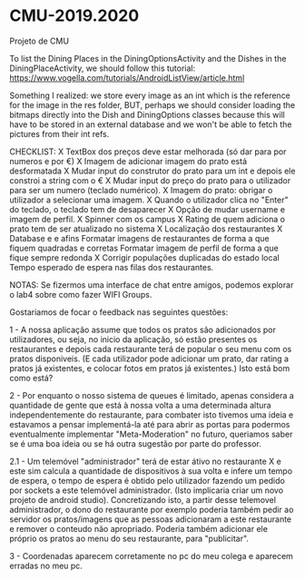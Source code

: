 # CMU-2019.2020
Projeto de CMU

To list the Dining Places in the DiningOptionsActivity and the Dishes in the DiningPlaceActivity, we should follow this tutorial: https://www.vogella.com/tutorials/AndroidListView/article.html

Something I realized: we store every image as an int which is the reference for the image in the res folder, BUT, perhaps we should consider loading the bitmaps directly into the Dish and DiningOptions classes because this will have to be stored in an external database and we won't be able to fetch the pictures from their int refs.

CHECKLIST:
X TextBox dos preços deve estar melhorada (só dar para por numeros e por €)
X Imagem de adicionar imagem do prato está desformatada
X Mudar input do construtor do prato para um int e depois ele constroi a string com o €
X Mudar input do preço do prato para o utilizador para ser um numero (teclado numérico).
X Imagem do prato: obrigar o utilizador a selecionar uma imagem.
X Quando o utilizador clica no "Enter" do teclado, o teclado tem de desaparecer
X Opção de mudar username e imagem de perfil.
X Spinner com os campus
X Rating de quem adiciona o prato tem de ser atualizado no sistema
X Localização dos restaurantes
X Database e e afins
Formatar imagens de restaurantes de forma a que fiquem quadradas e corretas
Formatar imagem de perfil de forma a que fique sempre redonda
X Corrigir populações duplicadas do estado local
Tempo esperado de espera nas filas dos restaurantes.

NOTAS:
Se fizermos uma interface de chat entre amigos, podemos explorar o lab4 sobre como fazer WIFI Groups.


Gostariamos de focar o feedback nas seguintes questões:

1 - A nossa aplicação assume que todos os pratos são adicionados por utilizadores, ou seja, no inicio da aplicação, só estão presentes os restaurantes e depois cada restaurante terá de popular o seu menu com os pratos disponiveis. (E cada utilizador pode adicionar um prato, dar rating a pratos já existentes, e colocar fotos em pratos já existentes.) Isto está bom como está?

2 - Por enquanto o nosso sistema de queues é limitado, apenas considera a quantidade de gente que está à nossa volta a uma determinada altura independentemente do restaurante, para combater isto tivemos uma ideia e estavamos a pensar implementá-la até para abrir as portas para podermos eventualmente implementar "Meta-Moderation" no futuro, queriamos saber se é uma boa ideia ou se há outra sugestão por parte do professor.

2.1 - Um telemóvel "administrador" terá de estar átivo no restaurante X e este sim calcula a quantidade de dispositivos à sua volta e infere um tempo de espera, o tempo de espera é obtido pelo utilizador fazendo um pedido por sockets a este telemóvel administrador. (Isto implicaria criar um novo projeto de android studio). Concretizando isto, a partir desse telemovel administrador, o dono do restaurante por exemplo poderia também pedir ao servidor os pratos/imagens que as pessoas adicionaram a este restaurante e remover o conteudo não apropriado. Poderia também adicionar ele próprio os pratos ao menu do seu restaurante, para "publicitar".

3 - Coordenadas aparecem corretamente no pc do meu colega e aparecem erradas no meu pc.
